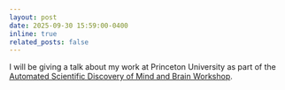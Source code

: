 ```yaml
---
layout: post
date: 2025-09-30 15:59:00-0400
inline: true
related_posts: false
---
```


I will be giving a talk about my work at Princeton University as part of the [Automated Scientific Discovery of Mind and Brain Workshop](https://autoresearch.github.io/ASDMB-Workshop/).
